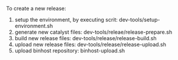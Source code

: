 To create a new release:

1. setup the environment, by executing scrit: dev-tools/setup-environment.sh
2. generate new catalyst files: dev-tools/releae/release-prepare.sh
3. build new release files: dev-tools/release/release-build.sh
4. upload new release files: dev-tools/release/release-upload.sh
5. upload binhost repository: binhost-upload.sh
